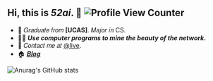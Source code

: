 ## Hi, this is _**52ai**_. :wave: ![Profile View Counter](https://komarev.com/ghpvc/?username=52ai)

<!-- Introduction -->

- :school: 𝐺𝑟𝑎𝑑𝑢𝑎𝑡𝑒 𝑓𝑟𝑜𝑚 **[UCAS]**. 𝑀𝑎𝑗𝑜𝑟 𝑖𝑛 CS.
- :man_technologist: _**Use computer programs to mine the beauty of the network.**_
- :email: 𝐶𝑜𝑛𝑡𝑎𝑐𝑡 𝑚𝑒 𝑎𝑡 [@live](mailto:ieeflsyu@outlook.com).
- :house: [𝑩𝒍𝒐𝒈](http://www.mryu.top/)

<!-- Github Stats -->

![Anurag's GitHub stats](https://github-readme-stats.vercel.app/api?username=52ai&show_icons=true)

